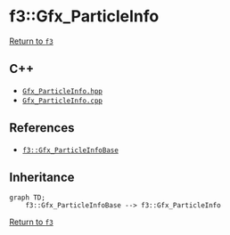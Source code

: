 # f3::Gfx_ParticleInfo

[Return to `f3`](/docs/f3.md)

## C++

- [`Gfx_ParticleInfo.hpp`](/c++/include/Gfx_ParticleInfo.hpp)
- [`Gfx_ParticleInfo.cpp`](/c++/source/Gfx_ParticleInfo.cpp)

## References

- [`f3::Gfx_ParticleInfoBase`](/docs/f3/Gfx_ParticleInfoBase.md)

## Inheritance

```mermaid
graph TD;
    f3::Gfx_ParticleInfoBase --> f3::Gfx_ParticleInfo
```

[Return to `f3`](/docs/f3.md)